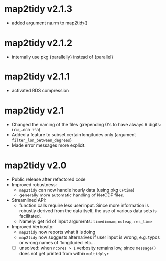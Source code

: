 # map2tidy v2.1.3

* added argument na.rm to map2tidy()

# map2tidy v2.1.2

* internally use pkg {parallelly} instead of {parallel}

# map2tidy v2.1.1

* activated RDS compression

# map2tidy v2.1

* Changed the naming of the files (prepending 0's to have always 6 digits: `LON_-000.250`)
* Added a feature to subset certain longitudes only (argument `filter_lon_between_degrees`)
* Made error messages more explicit.

# map2tidy v2.0

* Public release after refactored code
* Improved robustness:
    - `map2tidy` can now handle hourly data (using pkg `CFtime`)
    - generally more automatic handling of NetCDF files.
* Streamlined API:
    - function calls require less user input. Since more information is robustly derived from the data itself, the use of various data sets is facilitated.
    - Namely: get rid of input arguments: `timedimnam`, `noleap`, `res_time`
* Improved Verbosity:
    - `map2tidy` now reports what it is doing
    - `map2tidy` now suggests alternatives if user input is wrong, e.g. typos or wrong names of ‘longituded’ etc…
    - [ ] unsolved: when `ncores > 1` verbosity remains low, since `message()` does not get printed from within `multidplyr`
